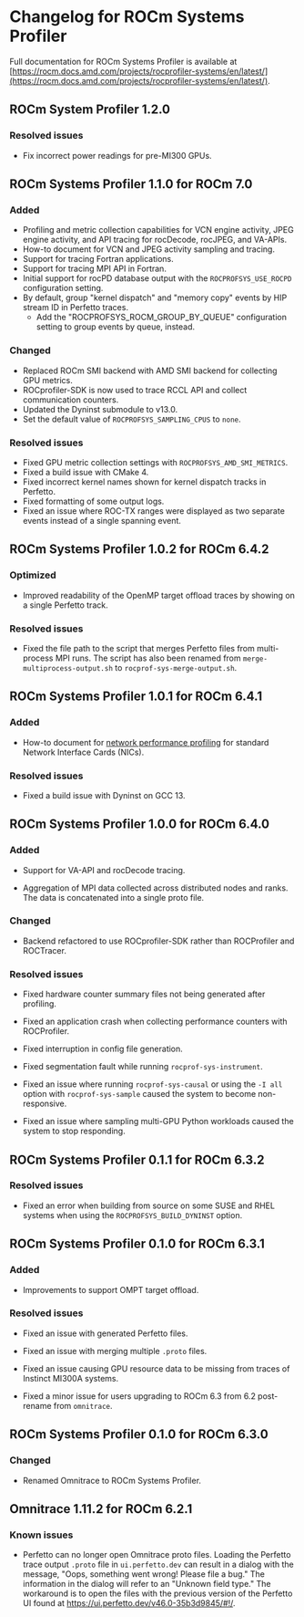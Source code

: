# Changelog for ROCm Systems Profiler

Full documentation for ROCm Systems Profiler is available at [https://rocm.docs.amd.com/projects/rocprofiler-systems/en/latest/](https://rocm.docs.amd.com/projects/rocprofiler-systems/en/latest/).

## ROCm System Profiler 1.2.0

### Resolved issues

- Fix incorrect power readings for pre-MI300 GPUs.

## ROCm Systems Profiler 1.1.0 for ROCm 7.0

### Added

- Profiling and metric collection capabilities for VCN engine activity, JPEG engine activity, and API tracing for rocDecode, rocJPEG, and VA-APIs.
- How-to document for VCN and JPEG activity sampling and tracing.
- Support for tracing Fortran applications.
- Support for tracing MPI API in Fortran.
- Initial support for rocPD database output with the `ROCPROFSYS_USE_ROCPD` configuration setting.
- By default, group "kernel dispatch" and "memory copy" events by HIP stream ID in Perfetto traces.
  - Add the "ROCPROFSYS_ROCM_GROUP_BY_QUEUE" configuration setting to group events by queue, instead.

### Changed

- Replaced ROCm SMI backend with AMD SMI backend for collecting GPU metrics.
- ROCprofiler-SDK is now used to trace RCCL API and collect communication counters.
- Updated the Dyninst submodule to v13.0.
- Set the default value of `ROCPROFSYS_SAMPLING_CPUS` to `none`.

### Resolved issues

- Fixed GPU metric collection settings with `ROCPROFSYS_AMD_SMI_METRICS`.
- Fixed a build issue with CMake 4.
- Fixed incorrect kernel names shown for kernel dispatch tracks in Perfetto.
- Fixed formatting of some output logs.
- Fixed an issue where ROC-TX ranges were displayed as two separate events instead of a single spanning event.

## ROCm Systems Profiler 1.0.2 for ROCm 6.4.2

### Optimized

- Improved readability of the OpenMP target offload traces by showing on a single Perfetto track.

### Resolved issues

- Fixed the file path to the script that merges Perfetto files from multi-process MPI runs. The script has also been renamed from `merge-multiprocess-output.sh` to `rocprof-sys-merge-output.sh`.

## ROCm Systems Profiler 1.0.1 for ROCm 6.4.1

### Added

- How-to document for [network performance profiling](https://rocm.docs.amd.com/projects/rocprofiler-systems/en/amd-staging/how-to/nic-profiling.html) for standard Network Interface Cards (NICs).

### Resolved issues

- Fixed a build issue with Dyninst on GCC 13.

## ROCm Systems Profiler 1.0.0 for ROCm 6.4.0

### Added

- Support for VA-API and rocDecode tracing.

- Aggregation of MPI data collected across distributed nodes and ranks. The data is concatenated into a single proto file.

### Changed

- Backend refactored to use ROCprofiler-SDK rather than ROCProfiler and ROCTracer.

### Resolved issues

- Fixed hardware counter summary files not being generated after profiling.

- Fixed an application crash when collecting performance counters with ROCProfiler.

- Fixed interruption in config file generation.

- Fixed segmentation fault while running `rocprof-sys-instrument`.

- Fixed an issue where running `rocprof-sys-causal` or using the `-I all` option with `rocprof-sys-sample` caused the system to become non-responsive.

- Fixed an issue where sampling multi-GPU Python workloads caused the system to stop responding.

## ROCm Systems Profiler 0.1.1 for ROCm 6.3.2

### Resolved issues

- Fixed an error when building from source on some SUSE and RHEL systems when using the `ROCPROFSYS_BUILD_DYNINST` option.

## ROCm Systems Profiler 0.1.0 for ROCm 6.3.1

### Added

- Improvements to support OMPT target offload.

### Resolved issues

- Fixed an issue with generated Perfetto files.

- Fixed an issue with merging multiple `.proto` files.

- Fixed an issue causing GPU resource data to be missing from traces of Instinct MI300A systems.

- Fixed a minor issue for users upgrading to ROCm 6.3 from 6.2 post-rename from `omnitrace`.

## ROCm Systems Profiler 0.1.0 for ROCm 6.3.0

### Changed

- Renamed Omnitrace to ROCm Systems Profiler.

## Omnitrace 1.11.2 for ROCm 6.2.1

### Known issues

- Perfetto can no longer open Omnitrace proto files. Loading the Perfetto trace output `.proto` file in `ui.perfetto.dev` can
  result in a dialog with the message, "Oops, something went wrong! Please file a bug." The information in the dialog will
  refer to an "Unknown field type." The workaround is to open the files with the previous version of the Perfetto UI found
  at https://ui.perfetto.dev/v46.0-35b3d9845/#!/.
